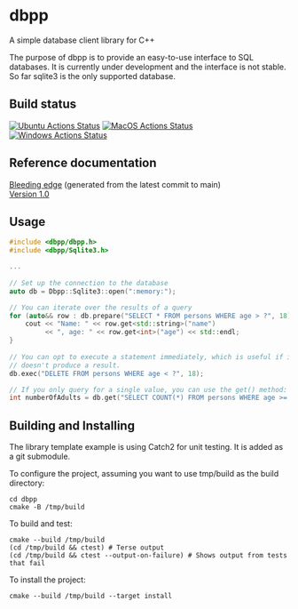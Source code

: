 # dbpp
A simple database client library for C++

The purpose of dbpp is to provide an easy-to-use interface to SQL databases.
It is currently under development and the interface is not stable. So far
sqlite3 is the only supported database.

## Build status
[![Ubuntu Actions Status](https://github.com/andersrosen/dbpp/workflows/Ubuntu/badge.svg)](https://github.com/andersrosen/dbpp/actions?query=workflow%3AUbuntu)
[![MacOS Actions Status](https://github.com/andersrosen/dbpp/workflows/MacOS/badge.svg)](https://github.com/andersrosen/dbpp/actions?query=workflow%3AmacOS)
[![Windows Actions Status](https://github.com/andersrosen/dbpp/workflows/Windows/badge.svg)](https://github.com/andersrosen/dbpp/actions?query=workflow%3AWindows)

## Reference documentation

[Bleeding edge](https://andersrosen.github.io/dbpp/docs/main/index.html) (generated from the latest commit to main)<br>
[Version 1.0](https://andersrosen.github.io/dbpp/docs/v1.0/index.html)

## Usage
```c++
#include <dbpp/dbpp.h>
#include <dbpp/Sqlite3.h>

...
    
// Set up the connection to the database
auto db = Dbpp::Sqlite3::open(":memory:");

// You can iterate over the results of a query
for (auto&& row : db.prepare("SELECT * FROM persons WHERE age > ?", 18)) {
    cout << "Name: " << row.get<std::string>("name")
         << ", age: " << row.get<int>("age") << std::endl;
}
        
// You can opt to execute a statement immediately, which is useful if it
// doesn't produce a result.
db.exec("DELETE FROM persons WHERE age < ?", 18);

// If you only query for a single value, you can use the get() method:
int numberOfAdults = db.get("SELECT COUNT(*) FROM persons WHERE age >= ?", 18);
```

## Building and Installing

The library template example is using Catch2 for unit testing. It is added as
a git submodule.

To configure the project, assuming you want to use tmp/build as
the build directory:
```
cd dbpp
cmake -B /tmp/build
```

To build and test:
```
cmake --build /tmp/build
(cd /tmp/build && ctest) # Terse output
(cd /tmp/build && ctest --output-on-failure) # Shows output from tests that fail 
```

To install the project:
```
cmake --build /tmp/build --target install
```

